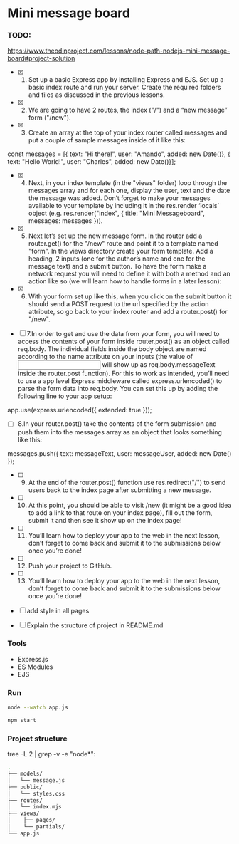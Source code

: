 # Mini message board

### TODO:

https://www.theodinproject.com/lessons/node-path-nodejs-mini-message-board#project-solution

- [x] 1. Set up a basic Express app by installing Express and EJS. Set up a basic index route and run your server. Create the required folders and files as discussed in the previous lessons.

- [x] 2. We are going to have 2 routes, the index ("/") and a “new message” form ("/new").

- [x] 3. Create an array at the top of your index router called messages and put a couple of sample messages inside of it like this:

const messages = [{ text: "Hi there!", user: "Amando", added: new Date()}, { text: "Hello World!", user: "Charles", added: new Date()}];

- [x] 4. Next, in your index template (in the "views" folder) loop through the messages array and for each one, display the user, text and the date the message was added. Don’t forget to make your messages available to your template by including it in the res.render ‘locals’ object (e.g. res.render("index", { title: "Mini Messageboard", messages: messages })).

- [x] 5. Next let’s set up the new message form. In the router add a router.get() for the "/new" route and point it to a template named "form". In the views directory create your form template. Add a heading, 2 inputs (one for the author’s name and one for the message text) and a submit button. To have the form make a network request you will need to define it with both a method and an action like so (we will learn how to handle forms in a later lesson):

- [x] 6. With your form set up like this, when you click on the submit button it should send a POST request to the url specified by the action attribute, so go back to your index router and add a router.post() for "/new".

- [ ] 7.In order to get and use the data from your form, you will need to access the contents of your form inside router.post() as an object called req.body. The individual fields inside the body object are named according to the name attribute on your inputs (the value of <input name="messageText"> will show up as req.body.messageText inside the router.post function). For this to work as intended, you’ll need to use a app level Express middleware called express.urlencoded() to parse the form data into req.body. You can set this up by adding the following line to your app setup:

app.use(express.urlencoded({ extended: true }));

- [ ] 8.In your router.post() take the contents of the form submission and push them into the messages array as an object that looks something like this:

messages.push({ text: messageText, user: messageUser, added: new Date() });

- [ ] 9. At the end of the router.post() function use res.redirect("/") to send users back to the index page after submitting a new message.

- [ ] 10. At this point, you should be able to visit /new (it might be a good idea to add a link to that route on your index page), fill out the form, submit it and then see it show up on the index page!

- [ ] 11. You’ll learn how to deploy your app to the web in the next lesson, don’t forget to come back and submit it to the submissions below once you’re done!

- [ ] 12. Push your project to GitHub.

- [ ] 13. You’ll learn how to deploy your app to the web in the next lesson, don’t forget to come back and submit it to the submissions below once you’re done!

- [ ] add style in all pages
- [ ] Explain the structure of project in README.md

### Tools

- Express.js
- ES Modules
- EJS

### Run

```bash
node --watch app.js
```

```bash
npm start
```

### Project structure

tree -L 2 | grep -v -e "node\*":

```bash
.
├── models/
│   └── message.js
├── public/
│   └── styles.css
├── routes/
│   └── index.mjs
├── views/
│    ├── pages/
│    └── partials/
└── app.js
```
